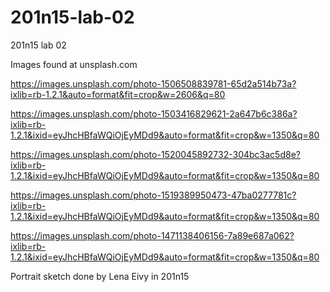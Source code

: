 # 201n15-lab-02
201n15 lab 02

Images found at unsplash.com

https://images.unsplash.com/photo-1506508839781-65d2a514b73a?ixlib=rb-1.2.1&auto=format&fit=crop&w=2606&q=80

https://images.unsplash.com/photo-1503416829621-2a647b6c386a?ixlib=rb-1.2.1&ixid=eyJhcHBfaWQiOjEyMDd9&auto=format&fit=crop&w=1350&q=80

https://images.unsplash.com/photo-1520045892732-304bc3ac5d8e?ixlib=rb-1.2.1&ixid=eyJhcHBfaWQiOjEyMDd9&auto=format&fit=crop&w=1350&q=80

https://images.unsplash.com/photo-1519389950473-47ba0277781c?ixlib=rb-1.2.1&ixid=eyJhcHBfaWQiOjEyMDd9&auto=format&fit=crop&w=1350&q=80

https://images.unsplash.com/photo-1471138406156-7a89e687a062?ixlib=rb-1.2.1&ixid=eyJhcHBfaWQiOjEyMDd9&auto=format&fit=crop&w=1350&q=80 

Portrait sketch done by Lena Eivy in 201n15
